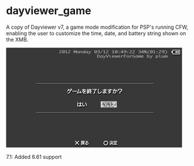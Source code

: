 # dayviewer_game

A copy of Dayviewer v7, a game mode modification for PSP's running CFW, enabling the user to customize the time, date, and battery string shown on the XMB.

![Screenshot](https://github.com/SolubleShoe/dayviewer/blob/master/screenshot.png)

7.1: Added 6.61 support
